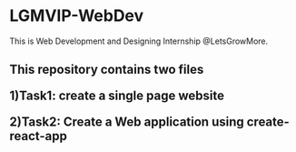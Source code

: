 # LGMVIP-WebDev
This is Web Development and Designing Internship
 @LetsGrowMore.
<h2>This repository contains two files
 
1)Task1: create a single page website

2)Task2: Create a Web application using create-react-app
</h2>
